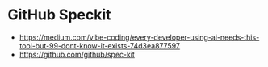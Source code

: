 # GitHub Speckit

* https://medium.com/vibe-coding/every-developer-using-ai-needs-this-tool-but-99-dont-know-it-exists-74d3ea877597
* https://github.com/github/spec-kit